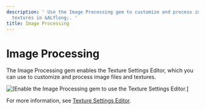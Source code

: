 ```yaml
---
description: ' Use the Image Processing gem to customize and process image files and
  textures in &ALYlong;. '
title: Image Processing
---
```

# Image Processing<a name="gems-system-gem-image-processing"></a>

The Image Processing gem enables the Texture Settings Editor, which you can use to customize and process image files and textures\.

![\[Enable the Image Processing gem to use the Texture Settings Editor.\]](/images/userguide/gems/gems-system-gem-image-processing.png)

For more information, see [Texture Settings Editor](texture-settings-editor.md)\.